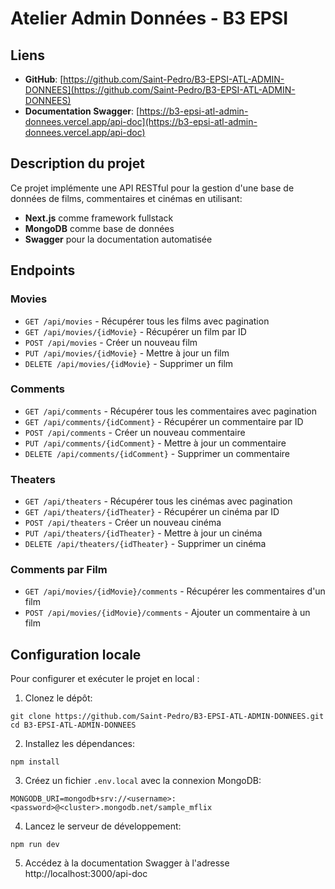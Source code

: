 # Atelier Admin Données - B3 EPSI

## Liens

- **GitHub**: [https://github.com/Saint-Pedro/B3-EPSI-ATL-ADMIN-DONNEES](https://github.com/Saint-Pedro/B3-EPSI-ATL-ADMIN-DONNEES)
- **Documentation Swagger**: [https://b3-epsi-atl-admin-donnees.vercel.app/api-doc](https://b3-epsi-atl-admin-donnees.vercel.app/api-doc)

## Description du projet

Ce projet implémente une API RESTful pour la gestion d'une base de données de films, commentaires et cinémas en utilisant:
- **Next.js** comme framework fullstack
- **MongoDB** comme base de données
- **Swagger** pour la documentation automatisée

## Endpoints

### Movies
- `GET /api/movies` - Récupérer tous les films avec pagination
- `GET /api/movies/{idMovie}` - Récupérer un film par ID
- `POST /api/movies` - Créer un nouveau film
- `PUT /api/movies/{idMovie}` - Mettre à jour un film
- `DELETE /api/movies/{idMovie}` - Supprimer un film

### Comments
- `GET /api/comments` - Récupérer tous les commentaires avec pagination
- `GET /api/comments/{idComment}` - Récupérer un commentaire par ID
- `POST /api/comments` - Créer un nouveau commentaire
- `PUT /api/comments/{idComment}` - Mettre à jour un commentaire
- `DELETE /api/comments/{idComment}` - Supprimer un commentaire

### Theaters
- `GET /api/theaters` - Récupérer tous les cinémas avec pagination
- `GET /api/theaters/{idTheater}` - Récupérer un cinéma par ID
- `POST /api/theaters` - Créer un nouveau cinéma
- `PUT /api/theaters/{idTheater}` - Mettre à jour un cinéma
- `DELETE /api/theaters/{idTheater}` - Supprimer un cinéma

### Comments par Film
- `GET /api/movies/{idMovie}/comments` - Récupérer les commentaires d'un film
- `POST /api/movies/{idMovie}/comments` - Ajouter un commentaire à un film


## Configuration locale

Pour configurer et exécuter le projet en local :

1. Clonez le dépôt:
```
git clone https://github.com/Saint-Pedro/B3-EPSI-ATL-ADMIN-DONNEES.git
cd B3-EPSI-ATL-ADMIN-DONNEES
```

2. Installez les dépendances:
```
npm install
```

3. Créez un fichier `.env.local` avec la connexion MongoDB:
```
MONGODB_URI=mongodb+srv://<username>:<password>@<cluster>.mongodb.net/sample_mflix
```

4. Lancez le serveur de développement:
```
npm run dev
```

5. Accédez à la documentation Swagger à l'adresse http://localhost:3000/api-doc
